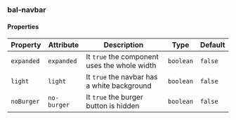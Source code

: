 ### bal-navbar
 
#### Properties

| Property   | Attribute   | Description                                  | Type      | Default |
| ---------- | ----------- | -------------------------------------------- | --------- | ------- |
| `expanded` | `expanded`  | It `true` the component uses the whole width | `boolean` | `false` |
| `light`    | `light`     | It `true` the navbar has a white background  | `boolean` | `false` |
| `noBurger` | `no-burger` | It `true` the burger button is hidden        | `boolean` | `false` |


 